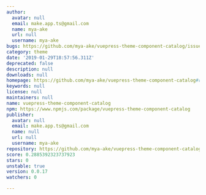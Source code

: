 ```yaml
---
author:
  avatar: null
  email: make.app.ts@gmail.com
  name: mya-ake
  url: null
  username: mya-ake
bugs: https://github.com/mya-ake/vuepress-theme-component-catalog/issues
category: theme
date: '2019-01-29T18:57:56.311Z'
deprecated: false
description: null
downloads: null
homepage: https://github.com/mya-ake/vuepress-theme-component-catalog#readme
keywords: null
license: null
maintainers: null
name: vuepress-theme-component-catalog
npm: https://www.npmjs.com/package/vuepress-theme-component-catalog
publisher:
  avatar: null
  email: make.app.ts@gmail.com
  name: null
  url: null
  username: mya-ake
repository: https://github.com/mya-ake/vuepress-theme-component-catalog
score: 0.2885392323737923
stars: 0
unstable: true
version: 0.0.17
watchers: 0

---
```


